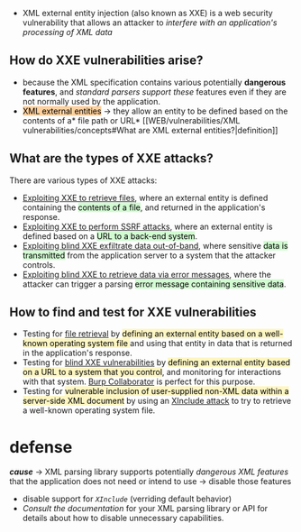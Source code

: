 -  XML external entity injection (also known as XXE) is a web security vulnerability that allows an attacker to *interfere with an application's processing of XML data*
## How do XXE vulnerabilities arise?

-  because the XML specification contains various potentially **dangerous features**, and *standard parsers support these* features even if they are not normally used by the application.
- <mark style="background: #FFB86CA6;">XML external entities</mark> -> they allow an entity to be defined based on the contents of a* file path or URL* [[WEB/vulnerabilities/XML vulnerabilities/concepts#What are XML external entities?|definition]]
## What are the types of XXE attacks?

There are various types of XXE attacks:

- [Exploiting XXE to retrieve files](https://portswigger.net/web-security/xxe#exploiting-xxe-to-retrieve-files), where an external entity is defined containing the <mark style="background: #BBFABBA6;">contents of a file</mark>, and returned in the application's response.
- [Exploiting XXE to perform SSRF attacks](https://portswigger.net/web-security/xxe#exploiting-xxe-to-perform-ssrf-attacks), where an external entity is defined based on a <mark style="background: #BBFABBA6;">URL to a back-end system</mark>.
- [Exploiting blind XXE exfiltrate data out-of-band](https://portswigger.net/web-security/xxe/blind#exploiting-blind-xxe-to-exfiltrate-data-out-of-band), where sensitive <mark style="background: #BBFABBA6;">data is transmitted</mark> from the application server to a system that the attacker controls.
- [Exploiting blind XXE to retrieve data via error messages](https://portswigger.net/web-security/xxe/blind#exploiting-blind-xxe-to-retrieve-data-via-error-messages), where the attacker can trigger a parsing <mark style="background: #BBFABBA6;">error message containing sensitive data</mark>.
## How to find and test for XXE vulnerabilities

- Testing for [file retrieval](https://portswigger.net/web-security/xxe#exploiting-xxe-to-retrieve-files) by <mark style="background: #FFF3A3A6;">defining an external entity based on a well-known operating system file </mark>and using that entity in data that is returned in the application's response.
- Testing for [blind XXE vulnerabilities](https://portswigger.net/web-security/xxe/blind) by <mark style="background: #FFF3A3A6;">defining an external entity based on a URL to a system that you control</mark>, and monitoring for interactions with that system. [Burp Collaborator](https://portswigger.net/burp/documentation/desktop/tools/collaborator) is perfect for this purpose.
- Testing for <mark style="background: #FFF3A3A6;">vulnerable inclusion of user-supplied non-XML data within a server-side XML document</mark> by using an [XInclude attack](https://portswigger.net/web-security/xxe#xinclude-attacks) to try to retrieve a well-known operating system file.
# defense 

***cause*** -> XML parsing library supports potentially *dangerous XML features* that the application does not need or intend to use -> disable those features
- disable support for *`XInclude`* (verriding default behavior)
- *Consult the documentation* for your XML parsing library or API for details about how to disable unnecessary capabilities.

